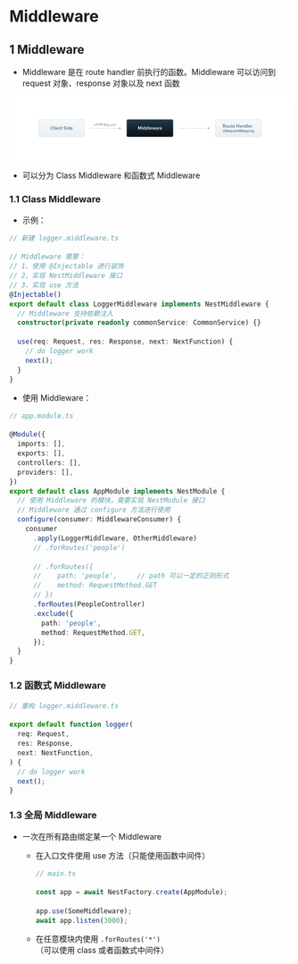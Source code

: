 # Middleware

## 1 Middleware

- Middleware 是在 route handler 前执行的函数。Middleware 可以访问到 request 对象、response 对象以及 next 函数

<img src="./assets/Middlewares.png" alt="" />

- 可以分为 Class Middleware 和函数式 Middleware

### 1.1 Class Middleware

- 示例：

```typescript
// 新建 logger.middleware.ts

// Middleware 需要：
// 1、使用 @Injectable 进行装饰
// 2、实现 NestMiddleware 接口
// 3、实现 use 方法
@Injectable()
export default class LoggerMiddleware implements NestMiddleware {
  // Middleware 支持依赖注入
  constructor(private readonly commonService: CommonService) {}

  use(req: Request, res: Response, next: NextFunction) {
    // do logger work
    next();
  }
}
```

- 使用 Middleware：

```typescript
// app.module.ts

@Module({
  imports: [],
  exports: [],
  controllers: [],
  providers: [],
})
export default class AppModule implements NestModule {
  // 使用 Middleware 的模块，需要实现 NestModule 接口
  // Middleware 通过 configure 方法进行使用
  configure(consumer: MiddlewareConsumer) {
    consumer
      .apply(LoggerMiddleware, OtherMiddleware)
      // .forRoutes('people')

      // .forRoutes({
      //    path: 'people',		// path 可以一定的正则形式
      //   	method: RequestMethod.GET
      // })
      .forRoutes(PeopleController)
      .exclude({
        path: 'people',
        method: RequestMethod.GET,
      });
  }
}
```

### 1.2 函数式 Middleware

```typescript
// 重构 logger.middleware.ts

export default function logger(
  req: Request,
  res: Response,
  next: NextFunction,
) {
  // do logger work
  next();
}
```

### 1.3 全局 Middleware

- 一次在所有路由绑定某一个 Middleware

  - 在入口文件使用 use 方法（只能使用函数中间件）

    ```typescript
    // main.ts

    const app = await NestFactory.create(AppModule);

    app.use(SomeMiddleware);
    await app.listen(3000);
    ```

  - 在任意模块内使用 `.forRoutes('*')`（可以使用 class 或者函数式中间件）
